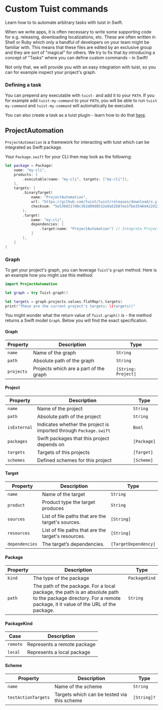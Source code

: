 # Custom Tuist commands

Learn how to to automate arbitrary tasks with tuist in Swift.

When we write apps, it is often necessary to write some supporting code for e.g. releasing, downloading localizations, etc.
These are often written in Shell or Ruby which only a handful of developers on your team might be familiar with.
This means that these files are edited by an exclusive group and they are sort of "magical" for others.
We try to fix that by introducing a concept of "Tasks" where you can define custom commands - in Swift!

Not only that, we will provide you with an easy integration with tuist, so you can for example inspect your project's graph.

### Defining a task

You can prepend any executable with `tuist-` and add it to your `PATH`. If you for example add `tuist-my-command` to your `PATH`, you will be able to run `tuist my-command` and `tuist-my-command` will automatically be executed.

You can also create a task as a tuist plugin - learn how to do that [here](creating-plugins#Tasks).

## ProjectAutomation

`ProjectAutomation` is a framework for interacting with tuist which can be integrated as Swift package.

Your `Package.swift` for your CLI then may look as the following:
```swift
let package = Package(
    name: "my-cli",
    products: [
        .executable(name: "my-cli", targets: ["my-cli"]),
    ],
    targets: [
        .binaryTarget(
            name: "ProjectAutomation",
            url: "https://github.com/tuist/tuist/releases/download/x.y.z/ProjectAutomation.framework.zip", // replace x.y.z with your desired version
            checksum: "5e5360217d0c362d89d8532a9a52b87ee1fbe3546d422d13b82c0ccf71cfbd5e" // You can get the checksum from https://github.com/tuist/tuist/releases/download/x.y.z/SHASUMS256.txt
        ),
        .target(
            name: "my-cli",
            dependencies: [
                .target(name: "ProjectAutomation") // Integrate ProjectAutomation framework
            ]
        ),
    ]
)
```

### Graph

To get your project's graph, you can leverage `Tuist`'s `graph` method. Here is an example how you might use this method:

```swift
import ProjectAutomation

let graph = try Tuist.graph()

let targets = graph.projects.values.flatMap(\.targets)
print("These are the current project's targets: \(targets))"
```

You might wonder what the return value of `Tuist.graph()` is - the method returns a Swift model `Graph`. Below you will find the exact specification.

#### Graph

| Property       | Description                                                   | Type    |
| ---------- | ------------------------------------------------------------- | ------- |
| `name`| Name of the graph | `String` |
| `path` | Absolute path of the graph | `String` |
| `projects` | Projects which are a part of the graph | `[String: Project]` |

#### Project

| Property       | Description                                                   | Type    |
| ---------- | ------------------------------------------------------------- | ------- |
| `name`| Name of the project | `String` |
| `path` | Absolute path of the project | `String` |
| `isExternal` | Indicates whether the project is imported through `Package.swift` | `Bool` |
| `packages` | Swift packages that this project depends on | `[Package]` |
| `targets` | Targets of this projects | `[Target]` |
| `schemes` | Defined schemes for this project | `[Scheme]` |

#### Target

| Property       | Description                                                   | Type    |
| ---------- | ------------------------------------------------------------- | ------- |
| `name`| Name of the target | `String` |
| `product` | Product type the target produces | `String` |
| `sources` | List of file paths that are the target's sources. | `[String]` |
| `resources` | List of file paths that are the target's resources. | `[String]` |
| `dependencies` | The target’s dependencies. | `[TargetDependency]` |

#### Package

| Property       | Description                                                   | Type    |
| ---------- | ------------------------------------------------------------- | ------- |
| `kind`| The type of the package | `PackageKind` |
| `path` | The path of the package. For a local package, the path is an absolute path to the package directory. For a remote package, it it value of the URL of the package. | `String` |

#### PackageKind

| Case       | Description                                                   |
| ---------- | ------------------------------------------------------------- |
| `remote` | Represents a remote package
| `local` | Represents a local package |


#### Scheme

| Property       | Description                                                   | Type    |
| ---------- | ------------------------------------------------------------- | ------- |
| `name` | Name of the scheme | `String` |
| `testActionTargets` | Targets which can be tested via this scheme | `[String]?`
